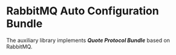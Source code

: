 # RabbitMQ Auto Configuration Bundle

The auxiliary library implements **_Quote Protocol Bundle_** based on RabbitMQ. 